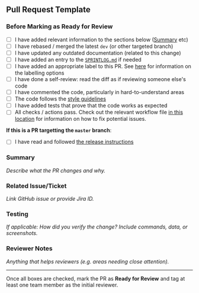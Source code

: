 ## Pull Request Template

### Before Marking as Ready for Review

- [ ] I have added relevant information to the sections below ([Summary](#summary) etc)
- [ ] I have rebased / merged the latest `dev` (or other targeted branch)
- [ ] I have updated any outdated documentation (related to this change)
- [ ] I have added an entry to the [`SPRINTLOG.md`](https://github.com/ScilifelabDataCentre/dds_web/blob/dev/SPRINTLOG.md) if needed
- [ ] I have added an appropriate label to this PR. See [here](https://github.com/ScilifelabDataCentre/dds_web/blob/dev/docs/procedures/labelling_a_pull_request.md) for information on the labelling options
- [ ] I have done a self-review: read the diff as if reviewing someone else's code
- [ ] I have commented the code, particularly in hard-to-understand areas
- [ ] The code follows the [style guidelines](../docs/procedures/style_guidelines.md)
- [ ] I have added tests that prove that the code works as expected
- [ ] All checks / actions pass. Check out the relevant workflow file [in this location](./workflows/) for information on how to fix potential issues.

**If this is a PR targetting the `master` branch**:
- [ ] I have read and followed [the release instructions](https://github.com/ScilifelabDataCentre/dds_web/blob/dev/docs/procedures/new_release.md)

### Summary

_Describe what the PR changes and why._

### Related Issue/Ticket

_Link GitHub issue or provide Jira ID._

### Testing

_If applicable: How did you verify the change? Include commands, data, or screenshots._

### Reviewer Notes

_Anything that helps reviewers (e.g. areas needing close attention)._

---

Once all boxes are checked, mark the PR as **Ready for Review** and tag at least one team member as the initial reviewer.
